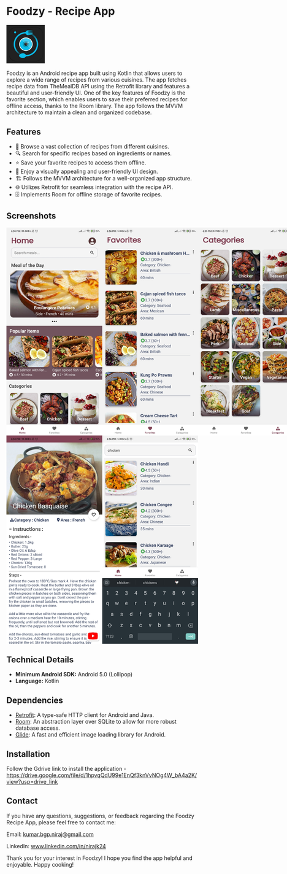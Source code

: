 # Foodzy - Recipe App

<img src="/images/logo.png" width="100" alt="Foodzy-logo">

Foodzy is an Android recipe app built using Kotlin that allows users to explore a wide range of recipes from various cuisines. The app fetches recipe data from TheMealDB API using the Retrofit library and features a beautiful and user-friendly UI. One of the key features of Foodzy is the favorite section, which enables users to save their preferred recipes for offline access, thanks to the Room library. The app follows the MVVM architecture to maintain a clean and organized codebase.

## Features

- 🍳 Browse a vast collection of recipes from different cuisines.
- 🔍 Search for specific recipes based on ingredients or names.
- ⭐ Save your favorite recipes to access them offline.
- 🎨 Enjoy a visually appealing and user-friendly UI design.
- 🏗️ Follows the MVVM architecture for a well-organized app structure.
- 🌐 Utilizes Retrofit for seamless integration with the recipe API.
- 🗄️ Implements Room for offline storage of favorite recipes.

## Screenshots

<div style="display: flex;">
  <img src="/images/screenshot1.jpg" width="250" alt="Screenshot 1">
  <img src="/images/screenshot2.jpg" width="250" alt="Screenshot 2">
  <img src="/images/screenshot3.jpg" width="250" alt="Screenshot 3">
</div>
<div style="display: flex;">
  <img src="/images/screenshot4.jpg" width="250" alt="Screenshot 4">
  <img src="/images/screenshot5.jpg" width="250" alt="Screenshot 5">
</div>

## Technical Details

- **Minimum Android SDK:** Android 5.0 (Lollipop)
- **Language:** Kotlin

## Dependencies

- [Retrofit](https://square.github.io/retrofit/): A type-safe HTTP client for Android and Java.
- [Room](https://developer.android.com/training/data-storage/room): An abstraction layer over SQLite to allow for more robust database access.
- [Glide](https://bumptech.github.io/glide/): A fast and efficient image loading library for Android.

## Installation
Follow the Gdrive link to install the application - https://drive.google.com/file/d/1hpvqQdU99e1EnQf3knVvNOg4W_bA4a2K/view?usp=drive_link

## Contact
If you have any questions, suggestions, or feedback regarding the Foodzy Recipe App, please feel free to contact me:

Email: kumar.bgp.niraj@gmail.com

LinkedIn: www.linkedin.com/in/nirajk24

Thank you for your interest in Foodzy! I hope you find the app helpful and enjoyable. Happy cooking!

